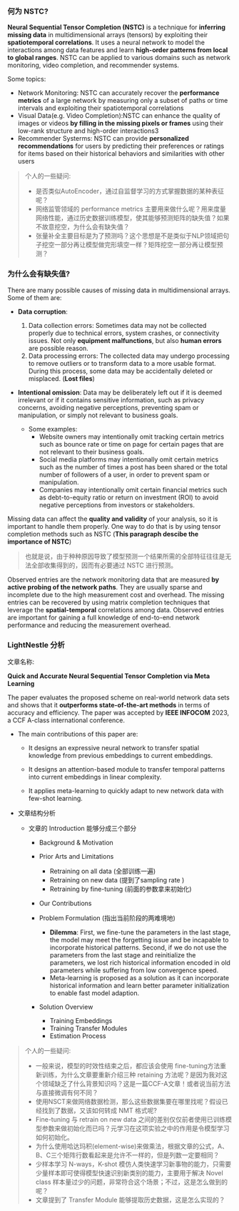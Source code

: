 ### 何为 NSTC?

**Neural Sequential Tensor Completion (NSTC)** is a technique for **inferring missing data** in multidimensional arrays (tensors) by exploiting their **spatiotemporal correlations**. It uses a neural network to model the interactions among data features and learn **high-order patterns from local to global ranges**. NSTC can be applied to various domains such as network monitoring, video completion, and recommender systems.

Some topics:

- Network Monitoring: NSTC can accurately recover the **performance metrics** of a large network by measuring only a subset of paths or time intervals and exploiting their spatiotemporal correlations
- Visual Data(e.g. Video Completion):NSTC can enhance the quality of images or videos **by filling in the missing pixels or frames** using their low-rank structure and high-order interactions3
- Recommender Systerms: NSTC can provide **personalized recommendations** for users by predicting their preferences or ratings for items based on their historical behaviors and similarities with other users



> 个人的一些疑问:
>
> - 是否类似AutoEncoder，通过自监督学习的方式掌握数据的某种表征呢？
> - 网络监管领域的 performance metrics 主要用来做什么呢？用来度量网络性能，通过历史数据训练模型，使其能够预测矩阵的缺失值？如果不故意挖空，为什么会有缺失值？
> - 张量补全主要目标是为了预测吗？这个思想是不是类似于NLP领域把句子挖空一部分再让模型做完形填空一样？矩阵挖空一部分再让模型预测？





###	为什么会有缺失值?

There are many possible causes of missing data in multidimensional arrays. Some of them are:

- **Data corruption**: 
  1. Data collection errors: Sometimes data may not be collected properly due to technical errors, system crashes, or connectivity issues. Not only **equipment malfunctions**, but also **human errors** are possible reason.
  2. Data processing errors: The collected data may undergo processing to remove outliers or to transform data to a more usable format. During this process, some data may be accidentally deleted or misplaced. (**Lost files**)

- **Intentional omission**: Data may be deliberately left out if it is deemed irrelevant or if it contains sensitive information, such as privacy concerns, avoiding negative perceptions, preventing spam or manipulation, or simply not relevant to business goals.
  - Some examples:
    - Website owners may intentionally omit tracking certain metrics such as bounce rate or time on page for certain pages that are not relevant to their business goals.
    - Social media platforms may intentionally omit certain metrics such as the number of times a post has been shared or the total number of followers of a user, in order to prevent spam or manipulation.
    - Companies may intentionally omit certain financial metrics such as debt-to-equity ratio or return on investment (ROI) to avoid negative perceptions from investors or stakeholders.

Missing data can affect the **quality and validity** of your analysis, so it is important to handle them properly. One way to do that is by using tensor completion methods such as NSTC (**This paragraph descibe the importance of NSTC**)

> 也就是说，由于种种原因导致了模型预测一个结果所需的全部特征往往是无法全部收集得到的，因而有必要通过 NSTC 进行预测。





Observed entries are the network monitoring data that are measured **by active probing of the network paths**. They are usually sparse and incomplete due to the high measurement cost and overhead. The missing entries can be recovered by using matrix completion techniques that leverage the **spatial-temporal** correlations among data. Observed entries are important for gaining a full knowledge of end-to-end network performance and reducing the measurement overhead. 



### LightNestle 分析

文章名称:

**Quick and Accurate Neural Sequential Tensor Completion via Meta Learning**

The paper evaluates the proposed scheme on real-world network data sets and shows that it **outperforms state-of-the-art methods** in terms of accuracy and efficiency. The paper was accepted by **IEEE INFOCOM** 2023, a CCF A-class international conference.

- The main contributions of this paper are:

  - It designs an expressive neural network to transfer spatial knowledge from previous embeddings to current embeddings.

  - It designs an attention-based module to transfer temporal patterns into current embeddings in linear complexity.

  - It applies meta-learning to quickly adapt to new network data with few-shot learning. 

- 文章结构分析
  - 文章的 Introduction 能够分成三个部分
    - Background & Motivation
    - Prior Arts and Limitations
      - Retraining on all data (全部训练一遍)
      - Retraining on new data (提到了sampling rate )
      - Retraining by fine-tuning (前面的参数拿来初始化)
    - Our Contributions
    - Problem Formulation (指出当前阶段的两难境地)
      
      - **Dilemma**: First, we fine-tune the parameters in the last stage, the model may meet the forgetting issue and be incapable to incorporate historical patterns. Second, if we do not use the parameters from the last stage and reinitialize the parameters, we lost rich historical information encoded in old parameters while suffering from low convergence speed.
      - Meta-learning is proposed as a solution as it can  incorporate historical information and learn better parameter  initialization to enable fast model adaption.
    - Solution Overview
    
      - Training Embeddings
      - Training Transfer Modules
      - Estimation Process
    
      

> 个人的一些疑问:
>
> - 一般来说，模型的时效性结束之后，都应该会使用 fine-tuning方法重新训练，为什么文章要重新介绍三种 retaining 方法呢？是因为我对这个领域缺乏了什么背景知识吗？这是一篇CCF-A文章！或者说当前方法与直接微调有何不同？
> - 使用NSCT来做网络数据检测，那么这些数据集要在哪里找呢？假设已经找到了数据，又该如何转成 NMT 格式呢?
> - Fine-tuning 与 retrain on new data 之间的差别仅仅前者使用已训练模型参数来做初始化而已吗？元学习在这项实验之中的作用是令模型学习如何初始化。
> - 为什么使用哈达玛积(element-wise)来做乘法，根据文章的公式，A、B、C三个矩阵行数看起来是允许不一样的，但是列数一定要相同？
> - 少样本学习 N-ways，K-shot 模仿人类快速学习新事物的能力，只需要少量样本即可使得模型快速识别新类别的能力，主要用于解决 Novel class 样本量过少的问题，非常符合这个场景；不过，这是怎么做到的呢？
> - 文章提到了 Transfer Module 能够提取历史数据，这是怎么实现的？

